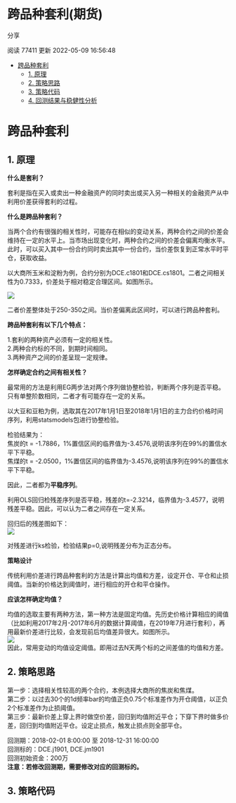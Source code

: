 # 跨品种套利(期货)

分享

阅读 77411
 更新 2022-05-09 16:56:48

* [跨品种套利](#09193f1e386d702e)
  + [1. 原理](#4d68e06c45acd2a2)
  + [2. 策略思路](#cf0127fe1bcb3311)
  + [3. 策略代码](#69a3fc437f0227e3)
  + [4. 回测结果与稳健性分析](#3e2df45effccee1c)

# 跨品种套利

## 1. 原理

**什么是套利？**

套利是指在买入或卖出一种金融资产的同时卖出或买入另一种相关的金融资产从中利用价差获得套利的过程。

**什么是跨品种套利？**

当两个合约有很强的相关性时，可能存在相似的变动关系，两种合约之间的价差会维持在一定的水平上。当市场出现变化时，两种合约之间的价差会偏离均衡水平。此时，可以买入其中一份合约同时卖出其中一份合约，当价差恢复到正常水平时平仓，获取收益。

以大商所玉米和淀粉为例，合约分别为DCE.c1801和DCE.cs1801。二者之间相关性为0.7333，价差处于相对稳定合理区间。如图所示。

![](/uploads/202011/attach_16447dccc6e340a8.png)

二者价差整体处于250-350之间。当价差偏离此区间时，可以进行跨品种套利。

**跨品种套利有以下几个特点：**

1.套利的两种资产必须有一定的相关性。  
2.两种合约标的不同，到期时间相同。  
3.两种资产之间的价差呈现一定规律。

**怎样确定合约之间有相关性？**

最常用的方法是利用EG两步法对两个序列做协整检验，判断两个序列是否平稳。只有单整阶数相同，二者才有可能存在一定的关系。

以大豆和豆粕为例，选取其在2017年1月1日至2018年1月1日的主力合约价格时间序列，利用statsmodels包进行协整检验。

检验结果为：  
焦炭的t = -1.7886，1%置信区间的临界值为-3.4576,说明该序列在99%的置信水平下平稳。  
焦煤的t = -2.0500，1%置信区间的临界值为-3.4576,说明该序列在99%的置信水平下平稳。

因此，二者都为**平稳序列**。

利用OLS回归检残差序列是否平稳，残差的t=-2.3214，临界值为-3.4577，说明残差平稳。因此，可以认为二者之间存在一定关系。

回归后的残差图如下：  
![](/uploads/202011/attach_16447dd8a2012b87.png)

对残差进行ks检验，检验结果p=0,说明残差分布为正态分布。

**策略设计**

传统利用价差进行跨品种套利的方法是计算出均值和方差，设定开仓、平仓和止损阈值。当新的价格达到阈值时，进行相应的开仓和平仓操作。

**应该怎样确定均值？**

均值的选取主要有两种方法，第一种方法是固定均值。先历史价格计算相应的阈值（比如利用2017年2月-2017年6月的数据计算阈值，在2019年7月进行套利），再用最新价差进行比较，会发现前后均值差异很大。如图所示。  
![](/uploads/202011/attach_16447de3754242dd.png)  
因此，常用变动的均值设定阈值。即用过去N天两个标的之间差值的均值和方差。

## 2. 策略思路

第一步：选择相关性较高的两个合约，本例选择大商所的焦炭和焦煤。  
第二步：以过去30个的1d频率bar的均值正负0.75个标准差作为开仓阈值，以正负2个标准差作为止损阈值。  
第三步：最新价差上穿上界时做空价差，回归到均值附近平仓；下穿下界时做多价差，回归到均值附近平仓。设定止损点，触发止损点则全部平仓。

回测期：2018-02-01 8:00:00 至 2018-12-31 16:00:00  
回测标的：DCE.j1901, DCE.jm1901  
回测初始资金：200万  
**注意：若修改回测期，需要修改对应的回测标的。**

## 3. 策略代码

```